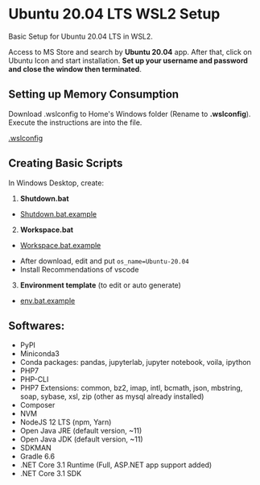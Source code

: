 # Ubuntu 20.04 LTS WSL2 Setup
Basic Setup for Ubuntu 20.04 LTS in WSL2.

Access to MS Store and search by **Ubuntu 20.04** app. After that, click on Ubuntu Icon and start installation. **Set up your username and password and close the window then terminated**.

## Setting up Memory Consumption

Download .wslconfig to Home's Windows folder (Rename to **.wslconfig**). Execute the instructions are into the file.

[.wslconfig](https://gist.githubusercontent.com/kikokoder/3a1f7a2447c1bc09f1059dca9fd86d80/raw/6840301502a76fafeacebee8c2fd1040f6d07140/.wslconfig)

## Creating Basic Scripts

In Windows Desktop, create:

1. **Shutdown.bat**

* [Shutdown.bat.example](https://gist.githubusercontent.com/kikokoder/e4b719ac28d1d231f631fdd31a44e49d/raw/88dc8358e8ffa1c66dd8a951a56966cbcb204b2b/Shutdown.bat.example)

2. **Workspace.bat**

* [Workspace.bat.example](https://gist.githubusercontent.com/kikokoder/d29c36f7ab927c0a360a016602fe019c/raw/da93c711c314c23011a76f3a20c1e05104612d5a/Workspace.bat.example)

- After download, edit and put `os_name=Ubuntu-20.04`
- Install Recommendations of vscode

3. **Environment template** (to edit or auto generate)

* [env.bat.example](https://gist.githubusercontent.com/kikokoder/56926f32078236bc4bed95fb6c197782/raw/a5a3465a314600c68c64c81dd911069535278a17/env.bat.example)

## Softwares:

- PyPI
- Miniconda3
- Conda packages: pandas, jupyterlab, jupyter notebook, voila, ipython
- PHP7
- PHP-CLI
- PHP7 Extensions: common, bz2, imap, intl, bcmath, json, mbstring, soap, sybase, xsl, zip (other as mysql already installed)
- Composer
- NVM
- NodeJS 12 LTS (npm, Yarn)
- Open Java JRE (default version, ~11)
- Open Java JDK (default version, ~11)
- SDKMAN
- Gradle 6.6
- .NET Core 3.1 Runtime (Full, ASP.NET app support added)
- .NET Core 3.1 SDK
